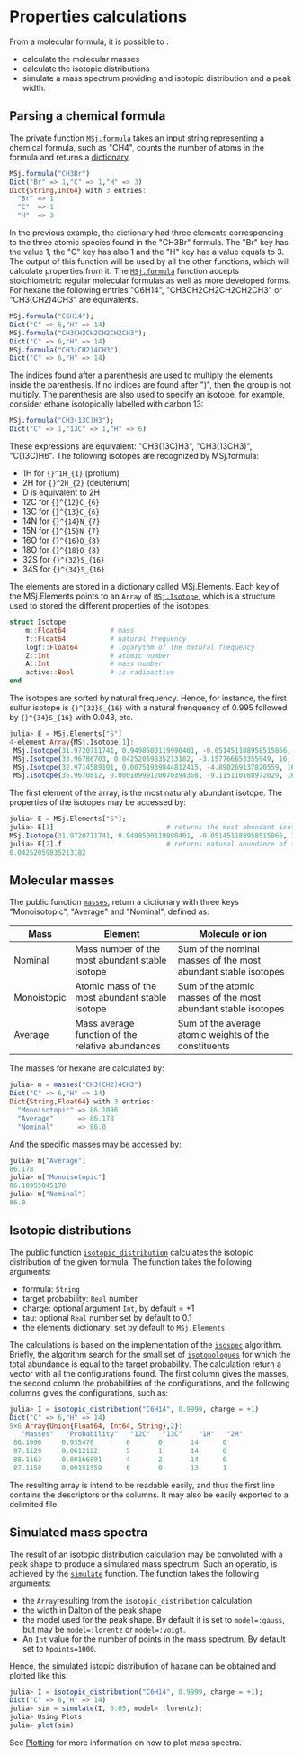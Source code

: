 # Properties calculations
From a molecular formula, it is possible to : 
- calculate the molecular masses 
- calculate the isotopic distributions
- simulate a mass spectrum providing and isotopic distribution and a peak width.

## Parsing a chemical formula
The private function [`MSj.formula`](@ref) takes an input string representing a chemical formula, such as "CH4", counts the number of atoms in the formula and returns a [dictionary](https://docs.julialang.org/en/v1/base/collections/#Dictionaries-1). 
```julia
MSj.formula("CH3Br")
Dict("Br" => 1,"C" => 1,"H" => 3)
Dict{String,Int64} with 3 entries:
  "Br" => 1
  "C"  => 1
  "H"  => 3
```
In the previous example, the dictionary had three elements corresponding to the three atomic species found in the "CH3Br" formula. The "Br" key has the value 1, the "C" key has also 1 and the "H" key has a value equals to 3. The output of this function will be used by all the other functions, which will calculate properties from it.
The  [`MSj.formula`](@ref) function accepts stoichiometric regular molecular formulas as well as more developed forms. For hexane the following entries "C6H14", "CH3CH2CH2CH2CH2CH3" or "CH3(CH2)4CH3" are equivalents. 
```julia
MSj.formula("C6H14");
Dict("C" => 6,"H" => 14)
MSj.formula("CH3CH2CH2CH2CH2CH3");
Dict("C" => 6,"H" => 14)
MSj.formula("CH3(CH2)4CH3");
Dict("C" => 6,"H" => 14)
```
The indices found after a parenthesis are used to multiply the elements inside the parenthesis. If no indices are found after ")", then the group is not multiply.
The parenthesis are also used to specify an isotope, for example, consider ethane isotopically labelled with carbon 13:
```julia
MSj.formula("CH3(13C)H3");
Dict("C" => 1,"13C" => 1,"H" => 6)
```
These expressions are equivalent: "CH3(13C)H3", "CH3(13CH3)", "C(13C)H6".
The following isotopes are recognized by MSj.formula:
- 1H   for ``{}^1H_{1}`` (protium)
- 2H   for ``{}^2H_{2}`` (deuterium)
- D    is equivalent to 2H
- 12C  for ``{}^{12}C_{6}``
- 13C  for ``{}^{13}C_{6}``
- 14N  for ``{}^{14}N_{7}``
- 15N  for ``{}^{15}N_{7}``
- 16O  for ``{}^{16}O_{8}``
- 18O  for ``{}^{18}O_{8}``
- 32S  for ``{}^{32}S_{16}``
- 34S  for ``{}^{34}S_{16}``

The elements are stored in a dictionary called MSj.Elements. Each key of the MSj.Elements points to an `Array` of [`MSj.Isotope`](@ref), which is a structure used to stored the different properties of the isotopes:
```julia
struct Isotope
    m::Float64           # mass
    f::Float64           # natural frequency
    logf::Float64        # logarythm of the natural frequency
    Z::Int               # atomic number
    A::Int               # mass number
    active::Bool         # is radioactive
end
```
The isotopes are sorted by natural frequency. Hence, for instance, the first sulfur isotope is ``{}^{32}S_{16}`` with a natural frenquency of 0.995 followed by  ``{}^{34}S_{16}`` with 0.043, etc.
```julia
julia> E = MSj.Elements["S"]
4-element Array{MSj.Isotope,1}:
 MSj.Isotope(31.9720711741, 0.9498500119990401, -0.051451188958515866, 16, 32, false)
 MSj.Isotope(33.96786703, 0.04252059835213182, -3.157766653355949, 16, 34, false)
 MSj.Isotope(32.9714589101, 0.00751939844812415, -4.890269137820559, 16, 33, false)
 MSj.Isotope(35.9670812, 0.00010999120070394368, -9.115110188972029, 16, 36, false)
```
The first element of the array, is the most naturally abundant isotope. The properties of the isotopes may be accessed by:
```julia
julia> E = MSj.Elements["S"];
julia> E[1]                            # returns the most abundant isotope of sulfur
MSj.Isotope(31.9720711741, 0.9498500119990401, -0.051451188958515866, 16, 32, false)
julia> E[2].f                          # returns natural abundance of the second most abundant istotope of sulfur.
0.04252059835213182
```


## Molecular masses
The public function [`masses`](@ref), return a dictionary with three keys "Monoisotopic", "Average" and "Nominal", defined as:

| Mass        | Element                                          | Molecule or ion                                                |
|-------------|--------------------------------------------------|----------------------------------------------------------------|
| Nominal     | Mass number of the most abundant stable isotope  | Sum of the nominal masses of the most abundant stable isotopes |
| Monoistopic | Atomic mass of the most abundant stable isotope  | Sum of the atomic masses of the most abundant stable isotopes  |
| Average     | Mass average function of the relative abundances | Sum of the average atomic weights of the constituents          |

The masses for hexane are calculated by:
```julia
julia> m = masses("CH3(CH2)4CH3")
Dict("C" => 6,"H" => 14)
Dict{String,Float64} with 3 entries:
  "Monoisotopic" => 86.1096
  "Average"      => 86.178
  "Nominal"      => 86.0
```
And the specific masses may be accessed by:
```julia
julia> m["Average"]
86.178
julia> m["Monoisotopic"]
86.10955045178
julia> m["Nominal"]
86.0
```

## Isotopic distributions
The public function [`isotopic_distribution`](@ref) calculates the isotopic distribution of the given formula. The function takes the following arguments:
- formula: `String`
- target probability: `Real` number 
- charge: optional argument `Int`, by default = +1
- tau: optional `Real` number set by default to 0.1
- the elements dictionary: set by default to `MSj.Elements`.

The calculations is based on the implementation of the [`isospec`](https://doi.org/10.1021/acs.analchem.6b01459) algorithm.  Briefly, the algorithm search for the small set of [`isotopologues`](https://en.wikipedia.org/wiki/Isotopologue) for which the total abundance is equal to the target probability. The calculation return a vector with all the configurations found. The first column gives the masses, the second column the probabilities of the configurations, and the following columns gives the configurations, such as:
```julia
julia> I = isotopic_distribution("C6H14", 0.9999, charge = +1)
Dict("C" => 6,"H" => 14)
5×6 Array{Union{Float64, Int64, String},2}:
   "Masses"   "Probability"   "12C"   "13C"    "1H"   "2H"
 86.1096     0.935476        6       0       14      0
 87.1129     0.0612122       5       1       14      0 
 88.1163     0.00166891      4       2       14      0 
 87.1158     0.00151559      6       0       13      1
```
 

The resulting array is intend to be readable easily, and thus the first line contains the descriptors or the columns. It may also be easily exported to a delimited file.

## Simulated mass spectra
The result of an isotopic distribution calculation may be convoluted with a peak shape to produce a simulated mass spectrum. Such an operatio, is achieved by the [`simulate`](@ref) function.
The function takes the following arguments:
- the `Array`resulting from the `isotopic_distribution` calculation
- the width in Dalton of the peak shape
- the model used for the peak shape. By default it is set to `model=:gauss`, but may be `model=:lorentz` or `model=:voigt`.
- An `Int` value for the number of points in the mass spectrum. By default set to `Npoints=1000`.

Hence, the simulated istopic distribution of haxane can be obtained and plotted like this:
```julia
julia> I = isotopic_distribution("C6H14", 0.9999, charge = +1);
Dict("C" => 6,"H" => 14)
julia> sim = simulate(I, 0.05, model= :lorentz);
julia> Using Plots
julia> plot(sim)
```


See [Plotting](@ref) for more information on how to plot mass spectra.

